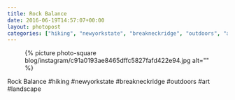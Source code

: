 ```yaml
---
title: Rock Balance
date: 2016-06-19T14:57:07+00:00
layout: photopost
categories: ["hiking", "newyorkstate", "breakneckridge", "outdoors", "art", "landscape", "photos", "instagram"]
---
```


<figure class="photo photo--square">
  {% picture photo-square blog/instagram/c91a0193ae8465dffc5827fafd422e94.jpg alt="" %}
</figure>

Rock Balance
#hiking #newyorkstate #breakneckridge #outdoors #art #landscape
